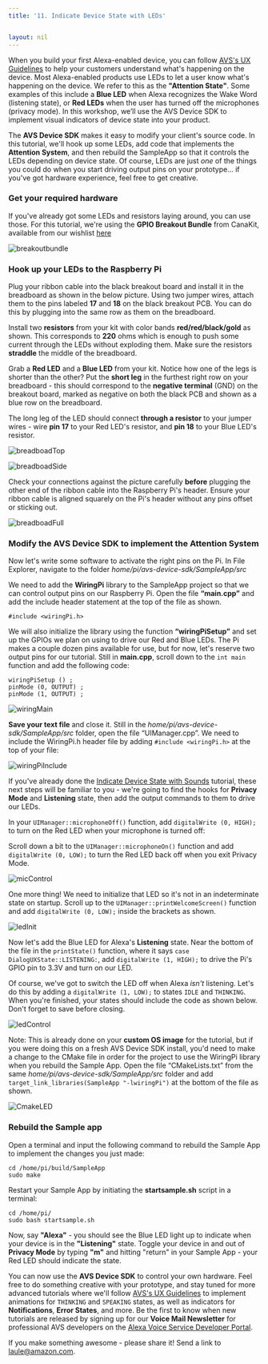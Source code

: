 ```yaml
---
title: '11. Indicate Device State with LEDs'


layout: nil
---
```


When you build your first Alexa-enabled device, you can follow [AVS's UX Guidelines](https://developer.amazon.com/docs/alexa-voice-service/ux-design-overview.html) to help your customers understand what's happening on the device.  Most Alexa-enabled products use LEDs to let a user know what's happening on the device. We refer to this as the **"Attention State"**.  Some examples of this include a **Blue LED** when Alexa recognizes the Wake Word (listening state), or **Red LEDs** when the user has turned off the microphones (privacy mode).  In this workshop, we’ll use the AVS Device SDK to implement visual indicators of device state into your product.  

The **AVS Device SDK** makes it easy to modify your client's source code.  In this tutorial, we'll hook up some LEDs, add code that implements the **Attention System**, and then rebuild the SampleApp so that it controls the LEDs depending on device state.  Of course, LEDs are just *one* of the things you could do when you start driving output pins on your prototype... if you've got hardware experience, feel free to get creative.


### Get your required hardware

If you've already got some LEDs and resistors laying around, you can use those. For this tutorial, we're using the **GPIO Breakout Bundle** from CanaKit, available from our wishlist [here](http://a.co/46Jz9vy)  

![breakoutbundle](../assets/AVST-BreakoutBundle.PNG)

### Hook up your LEDs to the Raspberry Pi

Plug your ribbon cable into the black breakout board and install it in the breadboard as shown in the below picture.  Using two jumper wires, attach them to the pins labeled **17** and **18** on the black breakout PCB. You can do this by plugging into the same row as them on the breadboard.

Install two **resistors** from your kit with color bands **red/red/black/gold** as shown.  This corresponds to **220** ohms which is enough to push some current through the LEDs without exploding them.  Make sure the resistors **straddle** the middle of the breadboard.  

Grab a **Red LED** and a **Blue LED** from your kit. Notice how one of the legs is shorter than the other?  Put the **short leg** in the furthest right row on your breadboard - this should correspond to the **negative terminal** (GND) on the breakout board, marked as negative on both the black PCB and shown as a blue row on the breadboard.  

The long leg of the LED should connect **through a resistor** to your jumper wires - wire **pin 17** to your Red LED's resistor, and **pin 18** to your Blue LED's resistor.

![breadboadTop](../assets/AVST-BreadboardTop.jpg)

![breadboadSide](../assets/AVST-BreadboardSide.jpg)

Check your connections against the picture carefully **before** plugging the other end of the ribbon cable into the Raspberry Pi's header.  Ensure your ribbon cable is aligned squarely on the Pi's header without any pins offset or sticking out.

![breadboadFull](../assets/AVST-BreadboardFull.jpg)

### Modify the AVS Device SDK to implement the Attention System

Now let's write some software to activate the right pins on the Pi.  In File Explorer, navigate to the folder *home/pi/avs-device-sdk/SampleApp/src*

We need to add the **WiringPi** library to the SampleApp project so that we can control output pins on our Raspberry Pi.  Open the file **“main.cpp”** and add the include header statement at the top of the file as shown.

```
#include <wiringPi.h>
```

We will also initialize the library using the function **“wiringPiSetup”**  and set up the GPIOs we plan on using to drive our Red and Blue LEDs.  The Pi makes a couple dozen pins available for use, but for now, let's reserve two output pins for our tutorial. Still in **main.cpp**, scroll down to the `int main` function and add the following code:

```
wiringPiSetup () ;
pinMode (0, OUTPUT) ;
pinMode (1, OUTPUT) ;
```

![wiringMain](../assets/AVST-WiringMain.png)

**Save your text file** and close it.  Still in the *home/pi/avs-device-sdk/SampleApp/src* folder, open the file “UIManager.cpp”.  We need to include the WiringPi.h header file by adding `#include <wiringPi.h>` at the top of your file:

![wiringPiInclude](../assets/AVST-WiringPiInclude.png)

If you've already done the [Indicate Device State with Sounds](/alexa-voice-service/add-sounds.html) tutorial, these next steps will be familiar to you - we're going to find the hooks for **Privacy Mode** and **Listening** state, then add the output commands to them to drive our LEDs.

In your `UIManager::microphoneOff()` function, add `digitalWrite (0, HIGH);` to turn on the Red LED when your microphone is turned off:

Scroll down a bit to the `UIManager::microphoneOn()` function and add `digitalWrite (0, LOW);` to turn the Red LED back off when you exit Privacy Mode.

![micControl](../assets/AVST-MicControl.png)

One more thing!  We need to initialize that LED so it's not in an indeterminate state on startup.  Scroll up to the `UIManager::printWelcomeScreen()` function and add `digitalWrite (0, LOW);` inside the brackets as shown.

![ledInit](../assets/AVST-LEDinit.png)

Now let's add the Blue LED for Alexa's **Listening** state.  Near the bottom of the file in the `printState()` function, where it says `case DialogUXState::LISTENING:`, add `digitalWrite (1, HIGH);` to drive the Pi's GPIO pin to 3.3V and turn on our LED.

Of course, we've got to switch the LED off when Alexa *isn't* listening. Let's do this by adding a `digitalWrite (1, LOW);` to states `IDLE` and `THINKING`.  When you're finished, your states should include the code as shown below.  Don't forget to save before closing.

![ledControl](../assets/AVST-LEDcontrol.png)

Note: This is already done on your **custom OS image** for the tutorial, but if you were doing this on a fresh AVS Device SDK install, you'd need to make a change to the CMake file in order for the project to use the WiringPi library when you rebuild the Sample App.  Open the file “CMakeLists.txt” from the same *home/pi/avs-device-sdk/SampleApp/src* folder and add `target_link_libraries(SampleApp "-lwiringPi")` at the bottom of the file as shown.  

![CmakeLED](../assets/AVST-CmakeLED.png)

### Rebuild the Sample app

Open a terminal and input the following command to rebuild the Sample App to implement the changes you just made:

```
cd /home/pi/build/SampleApp
sudo make
```

Restart your Sample App by initiating the **startsample.sh** script in a terminal:

```
cd /home/pi/
sudo bash startsample.sh
```

Now, say **"Alexa"** - you should see the Blue LED light up to indicate when your device is in the **"Listening"** state.  Toggle your device in and out of **Privacy Mode** by typing **"m"** and hitting "return" in your Sample App - your Red LED should indicate the state.

You can now use the **AVS Device SDK** to control your own hardware. Feel free to do something creative with your prototype, and stay tuned for more advanced tutorials where we'll follow [AVS's UX Guidelines](https://developer.amazon.com/docs/alexa-voice-service/ux-design-overview.html) to implement animations for `THINKING` and `SPEAKING` states, as well as indicators for **Notifications**, **Error States**, and more.  Be the first to know when new tutorials are released by signing up for our **Voice Mail Newsletter** for professional AVS developers on the [Alexa Voice Service Developer Portal](https://developer.amazon.com/alexa-voice-service).   

If you make something awesome - please share it!  Send a link to laule@amazon.com.
